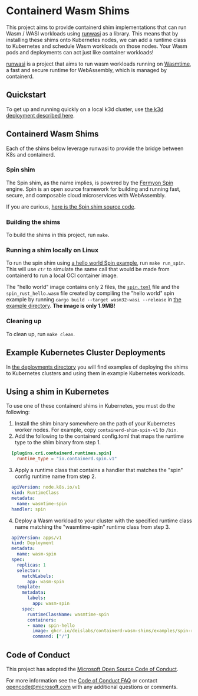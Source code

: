 # Containerd Wasm Shims
This project aims to provide containerd shim implementations that can run Wasm / WASI workloads using [runwasi](https://github.com/deislabs/runwasi) as a library. This means that by installing these shims onto Kubernetes nodes, we can add a runtime class to Kubernetes and schedule Wasm workloads on those nodes. Your Wasm pods and deployments can act just like container workloads!

[runwasi](https://github.com/deislabs/runwasi) is a project that aims to run wasm workloads running on [Wasmtime](https://wasmtime.dev/), a fast and secure runtime for WebAssembly, which is managed by containerd.

## Quickstart
To get up and running quickly on a local k3d cluster, use [the k3d deployment described here](./deployments/k3d/README.md#how-to-run-the-example).

## Containerd Wasm Shims
Each of the shims below leverage runwasi to provide the bridge between K8s and containerd. 

### Spin shim
The Spin shim, as the name implies, is powered by the [Fermyon Spin](https://github.com/fermyon/spin) engine. Spin is an open source framework for building and running fast, secure, and composable cloud microservices with WebAssembly.

If you are curious, [here is the Spin shim source code](./containerd-shim-spin-v1).

### Building the shims
To build the shims in this project, run `make`.

### Running a shim locally on Linux
To run the spin shim using [a hello world Spin example](./images/spin), run `make run_spin`. This will use `ctr` to simulate the same call that would be made from containerd to run a local OCI container image.

The "hello world" image contains only 2 files, the [`spin.toml`](./images/spin/spin.toml) file and the `spin_rust_hello.wasm` file created by compiling the "hello world" spin example by running `cargo build --target wasm32-wasi --release` in [the example directory](./images/spin). **The image is only 1.9MB!**

### Cleaning up
To clean up, run `make clean`.

## Example Kubernetes Cluster Deployments
In [the deployments directory](deployments) you will find examples of deploying the shims to Kubernetes clusters and using them in example Kubernetes workloads.

## Using a shim in Kubernetes
To use one of these containerd shims in Kubernetes, you must do the following:
1. Install the shim binary somewhere on the path of your Kubernetes worker nodes. For example, copy `containerd-shim-spin-v1` to  `/bin`.
2. Add the following to the containerd config.toml that maps the runtime type to the shim binary from step 1.
  ```toml
    [plugins.cri.containerd.runtimes.spin]
      runtime_type = "io.containerd.spin.v1"
  ```
3. Apply a runtime class that contains a handler that matches the "spin" config runtime name from step 2.
  ```yaml
    apiVersion: node.k8s.io/v1
    kind: RuntimeClass
    metadata:
      name: wasmtime-spin
    handler: spin
  ```
4. Deploy a Wasm workload to your cluster with the specified runtime class name matching the "wasmtime-spin" runtime class from step 3.
  ```yaml
    apiVersion: apps/v1
    kind: Deployment
    metadata:
      name: wasm-spin
    spec:
      replicas: 1
      selector:
        matchLabels:
          app: wasm-spin
      template:
        metadata:
          labels:
            app: wasm-spin
        spec:
          runtimeClassName: wasmtime-spin
          containers:
          - name: spin-hello
            image: ghcr.io/deislabs/containerd-wasm-shims/examples/spin-rust-hello:latest
            command: ["/"]
  ```

## Code of Conduct

This project has adopted the [Microsoft Open Source Code of
Conduct](https://opensource.microsoft.com/codeofconduct/).

For more information see the [Code of Conduct
FAQ](https://opensource.microsoft.com/codeofconduct/faq/) or contact
[opencode@microsoft.com](mailto:opencode@microsoft.com) with any additional questions or comments.
